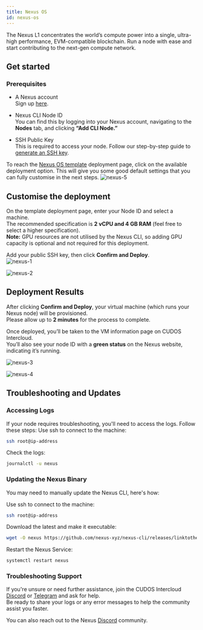 ```yaml
---
title: Nexus OS
id: nexus-os
---
```

The Nexus L1 concentrates the world’s compute power into a single, ultra-high performance, EVM-compatible blockchain. Run a node with ease and start contributing to the next-gen compute network.

## Get started

### Prerequisites
- A Nexus account  
  Sign up [here](https://app.nexus.xyz/).

- Nexus CLI Node ID  
  You can find this by logging into your Nexus account, navigating to the **Nodes** tab, and clicking **“Add CLI Node.”**

- SSH Public Key  
  This is required to access your node. Follow our step-by-step guide to [generate an SSH key](https://docs.cudos.org/docs/cudos-intercloud/usage/via-user-interface/creating-an-ssh-key).
 

To reach the [Nexus OS template](https://intercloud.cudos.org/templates) deployment page, click on the available deployment option. This will give you some good default settings that you can fully customise in the next steps.
![nexus-5](@site/static/img/nexus_5.png)

## Customise the deployment
On the template deployment page, enter your Node ID and select a machine.  
The recommended specification is **2 vCPU and 4 GB RAM** (feel free to select a higher specification).  
**Note:** GPU resources are not utilised by the Nexus CLI, so adding GPU capacity is optional and not required for this deployment.


Add your public SSH key, then click **Confirm and Deploy**.  
![nexus-1](@site/static/img/nexus_1.png)

![nexus-2](@site/static/img/nexus_2.png)

## Deployment Results

After clicking **Confirm and Deploy**, your virtual machine (which runs your Nexus node) will be provisioned.  
Please allow up to **2 minutes** for the process to complete.

Once deployed, you’ll be taken to the VM information page on CUDOS Intercloud.  
You’ll also see your node ID with a **green status** on the Nexus website, indicating it’s running.

![nexus-3](@site/static/img/nexus_3.png)

![nexus-4](@site/static/img/nexus_4.png)

## Troubleshooting and Updates
### Accessing Logs
If your node requires troubleshooting, you'll need to access the logs. Follow these steps:
Use ssh to connect to the machine:
```bash
ssh root@ip-address
```
Check the logs:
```bash
journalctl -u nexus
```

### Updating the Nexus Binary
You may need to manually update the Nexus CLI, here's how:

Use ssh to connect to the machine:
```bash
ssh root@ip-address
```
Download the latest and make it executable:
```bash
wget -O nexus https://github.com/nexus-xyz/nexus-cli/releases/linktothelatestnexusbinaryforlinuxx86 && chmod +x nexus && mv nexus /usr/local/bin/nexus 
```
Restart the Nexus Service:
```bash
systemctl restart nexus
```

### Troubleshooting Support
If you're unsure or need further assistance, join the CUDOS Intercloud [Discord](https://discord.com/invite/cudos) or [Telegram](https://t.me/cudostelegram) and ask for help.  
Be ready to share your logs or any error messages to help the community assist you faster.

You can also reach out to the Nexus [Discord](https://discord.gg/nexus-xyz) community.